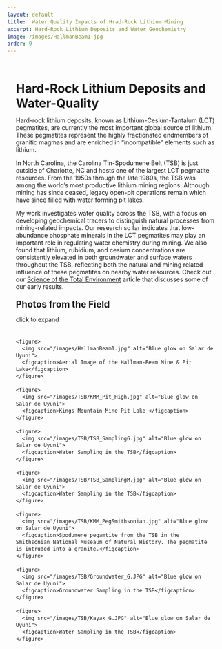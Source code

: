 ```yaml
---
layout: default
title:  Water Quality Impacts of Hrad-Rock Lithium Mining
excerpt: Hard-Rock Lithium Deposits and Water Geochemistry
image: /images/HallmanBeam1.jpg
order: 9
---
```

<style>
/* Page container so content isn't flush against the window */
.page-content {
  max-width: 980px;    /* readable column width */
  margin: 0 auto;      /* center on larger screens */
  padding: 28px 20px;  /* breathing room on mobile & desktop */
  box-sizing: border-box;
}

/* Optional: nicer typography spacing for headings & paragraphs */
.page-content h1,
.page-content h2,
.page-content h3 {
  margin-top: 1.25rem;
  margin-bottom: 0.6rem;
}

/* Gallery grid: responsive 1-3 columns */
.gallery-grid {
  display: grid;
  grid-template-columns: repeat(auto-fit, minmax(220px, 1fr));
  gap: 16px;
  margin: 1.25rem 0 2rem;
}

/* Figure styling */
.gallery-grid figure {
  margin: 0;
  background: #fff;
  border-radius: 8px;
  overflow: hidden;
  border: 1px solid rgba(0,0,0,0.06);
  box-shadow: 0 1px 6px rgba(0,0,0,0.06);
  display: flex;
  flex-direction: column;
}

.gallery-grid img {
  width: 100%;
  height: 180px;
  object-fit: cover;
  display: block;
}

/* Caption styling */
.gallery-grid figcaption {
  padding: 0.5rem 0.75rem;
  font-size: 0.92rem;
  color: #333;
  line-height: 1.3;
}

/* Make sure long code/links wrap inside the container */
.page-content p, .page-content a {
  word-break: break-word;
}
</style>

<div class="page-content">

  <!-- Use HTML headings inside an HTML wrapper so they render correctly -->
  <h1>Hard-Rock Lithium Deposits and Water-Quality</h1>
<p>
Hard-rock lithium deposits, known as Lithium-Cesium-Tantalum (LCT) pegmatites, are currently the most important global source of lithium. These pegmatites represent the highly fractionated endmembers of granitic magmas and are enriched in “incompatible” elements such as lithium.
</p>
<p>
In North Carolina, the Carolina Tin-Spodumene Belt (TSB) is just outside of Charlotte, NC and hosts one of the largest LCT pegmatite resources. From the 1950s through the late 1980s, the TSB was among the world’s most productive lithium mining regions. Although mining has since ceased, legacy open-pit operations remain which have since filled with water forming pit lakes.
</p>
<p>
My work investigates water quality across the TSB, with a focus on developing geochemical tracers to distinguish natural processes from mining-related impacts. Our research so far indicates that low-abundance phosphate minerals in the LCT pegmatites may play an important role in regulating water chemistry during mining. We also found that lithium, rubidium, and cesium concentrations are consistently elevated in both groundwater and surface waters throughout the TSB, reflecting both the natural and mining related influence of these pegmatites on nearby water resources. Check out our <a href="https://www.sciencedirect.com/science/article/pii/S0048969724074382" target="_blank" rel="noopener">Science of the Total Environment</a> article that discusses some of our early results.
</p>

 

  <h2>Photos from the Field</h2>
  <p>click to expand</p>

  <!-- Responsive gallery: add as many <figure> blocks as you want -->
  <div class="gallery-grid">

    <figure>
      <img src="/images/HallmanBeam1.jpg" alt="Blue glow on Salar de Uyuni">
      <figcaption>Aerial Image of the Hallman-Beam Mine & Pit Lake</figcaption>
    </figure>
    
    <figure>
      <img src="/images/TSB/KMM_Pit_High.jpg" alt="Blue glow on Salar de Uyuni">
      <figcaption>Kings Mountain Mine Pit Lake </figcaption>
    </figure>
    
    <figure>
      <img src="/images/TSB/TSB_SamplingG.jpg" alt="Blue glow on Salar de Uyuni">
      <figcaption>Water Sampling in the TSB</figcaption>
    </figure>
    
    <figure>
      <img src="/images/TSB/TSB_SamplingM.jpg" alt="Blue glow on Salar de Uyuni">
      <figcaption>Water Sampling in the TSB</figcaption>
    </figure>
        
    <figure>
      <img src="/images/TSB/KMM_PegSmithsonian.jpg" alt="Blue glow on Salar de Uyuni">
      <figcaption>Spodumene pegamtite from the TSB in the Smithsonian National Museaum of Natural History. The pegmatite is intruded into a granite.</figcaption>
    </figure>
        
    <figure>
      <img src="/images/TSB/Groundwater_G.JPG" alt="Blue glow on Salar de Uyuni">
      <figcaption>Groundwater Sampling in the TSB</figcaption>
    </figure>
        
    <figure>
      <img src="/images/TSB/Kayak_G.JPG" alt="Blue glow on Salar de Uyuni">
      <figcaption>Water Sampling in the TSB</figcaption>
    </figure>
    

  </div> <!-- /.gallery-grid -->

  <!-- Lightbox overlay element -->
  <div class="lightbox" id="lightbox">
    <img src="" alt="Full size image">
  </div>

</div> <!-- /.page-content -->

<style>
/* Lightbox overlay */
.lightbox {
  display: none;
  position: fixed;
  z-index: 9999;
  top: 0; left: 0; right: 0; bottom: 0;
  background: rgba(0,0,0,0.85);
  justify-content: center;
  align-items: center;
}
.lightbox img {
  max-width: 90%;
  max-height: 90%;
  border-radius: 6px;
  box-shadow: 0 4px 20px rgba(0,0,0,0.5);
}
</style>

<script>
document.querySelectorAll('.gallery-grid img').forEach(img => {
  img.addEventListener('click', () => {
    const lightbox = document.getElementById('lightbox');
    lightbox.style.display = 'flex';
    lightbox.querySelector('img').src = img.src;
  });
});

document.getElementById('lightbox').addEventListener('click', () => {
  document.getElementById('lightbox').style.display = 'none';
});
</script>


